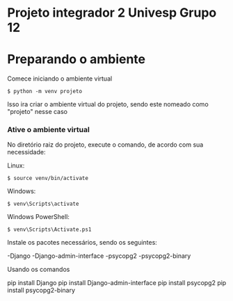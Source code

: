# Projeto integrador 2 Univesp Grupo 12

# Preparando o ambiente

Comece iniciando o ambiente virtual

```
$ python -m venv projeto
```

Isso ira criar o ambiente virtual do projeto, sendo este nomeado como "projeto" nesse caso

### Ative o ambiente virtual

No diretório raiz do projeto, execute o comando, de acordo com sua necessidade:

Linux:

```
$ source venv/bin/activate
```

Windows:

```
$ venv\Scripts\activate
```

Windows PowerShell:

```
$ venv\Scripts\Activate.ps1
```

Instale os pacotes necessários, sendo os seguintes:

-Django
-Django-admin-interface
-psycopg2
-psycopg2-binary

Usando os comandos

pip install Django
pip install Django-admin-interface
pip install psycopg2
pip install psycopg2-binary


